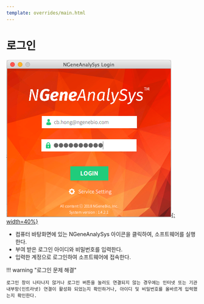 ```yaml
---
template: overrides/main.html
---
```


# 로그인 

[![release_01][1]{: width=40%}][1]

  [1]: ../../../assets/screenshots/login_01.png

- 컴퓨터 바탕화면에 있는 NGeneAnalySys 아이콘을 클릭하여, 소프트웨어를 실행한다.
- 부여 받은 로그인 아이디와 비밀번호를 입력한다.
- 입력한 계정으로 로그인하여 소프트웨어에 접속한다.


!!! warning "로그인 문제 해결"

	로그인 창이 나타나지 않거나 로그인 버튼을 눌러도 연결되지 않는 경우에는 인터넷 또는 기관 내부망(인트라넷) 연결이 활성화 되었는지 확인하거나, 아이디 및 비밀번호를 올바르게 입력했는지 확인한다.
